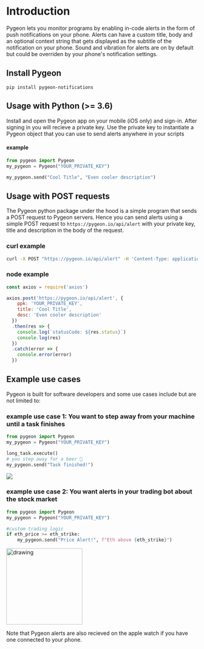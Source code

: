 # Introduction

Pygeon lets you monitor programs by enabling in-code alerts in the form of push notifications on your phone. Alerts can have a custom title, body and an optional context string that gets displayed as the subtitle of the notification on your phone. Sound and vibration for alerts are on by default but could be overriden by your phone's notification settings.


## Install Pygeon

```
pip install pygeon-notifications
```

## Usage with Python (>= 3.6)
Install and open the Pygeon app on your mobile (iOS only) and sign-in. After signing in you will recieve a private key. Use the private key to instantiate a Pygeon object that you can use to send alerts anywhere in your scripts

#### example
```python
from pygeon import Pygeon
my_pygeon = Pygeon("YOUR_PRIVATE_KEY")

my_pygeon.send("Cool Title", "Even cooler description")
```

## Usage with POST requests

The Pygeon python package under the hood is a simple program that sends a POST request to Pygeon servers. Hence you can send alerts using a simple POST request to `https://pygeon.io/api/alert` with your private key, title and description in the body of the request.

### curl example

```bash
curl -X POST "https://pygeon.io/api/alert" -H 'Content-Type: application/json' -d '{"ppk":"YOUR_PRIVATE_KEY","title":"Cool Title", "desc": "Cool Body"}'

```

### node example

```js
const axios = require('axios')

axios.post('https://pygeon.io/api/alert', {
    ppk: 'YOUR_PRIVATE_KEY',
    title: 'Cool Title',
    desc: 'Even cooler description'
  })
  .then(res => {
    console.log(`statusCode: ${res.status}`)
    console.log(res)
  })
  .catch(error => {
    console.error(error)
  })
```

## Example use cases

Pygeon is built for software developers and some use cases include but are not limited to:

### **example use case 1**: You want to step away from your machine until a task finishes

```python
from pygeon import Pygeon
my_pygeon = Pygeon("YOUR_PRIVATE_KEY")

long_task.execute()
# you step away for a beer 🍺
my_pygeon.send("Task finished!")
```
![](https://i.ibb.co/3YLJBXM/task-fin-tiny.jpg)

### **example use case 2**: You want alerts in your trading bot about the stock market

```python
from pygeon import Pygeon
my_pygeon = Pygeon("YOUR_PRIVATE_KEY")

#custom trading logic
if eth_price >= eth_strike:
    my_pygeon.send("Price Alert!", f"Eth above {eth_strike}")
```
<img src="https://i.ibb.co/XkxFTmq/price-alert-small.jpg" alt="drawing" width="200"/>

Note  that Pygeon alerts are also recieved on the apple watch if you have one connected to your phone. 



